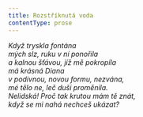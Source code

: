 ```yaml
---
title: Rozstříknutá voda
contentType: prose
---
```


<section>

_Když tryskla fontána  
mých slz, ruku v ní ponořila  
a kalnou šťávou, jíž mě pokropila  
má krásná Diana  
v podivnou, novou formu, nezvána,  
mé tělo ne, leč duši proměnila.  
Nelidská! Proč tak krutou mám tě znát,  
když se mi nahá nechceš ukázat?_

</section>
